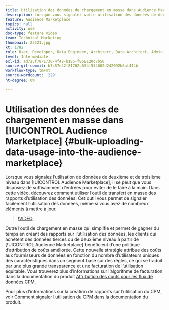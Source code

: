 ```yaml
---
title: Utilisation des données de chargement en masse dans Audience Marketplace
description: Lorsque vous signalez votre utilisation des données de deuxième et de troisième niveau dans l’Audience Marketplace, vous disposez peut-être de suffisamment d’entrées pour éviter de le faire à la main. Dans cette vidéo, vous apprendrez à utiliser l’outil de transfert en masse de rapports d’utilisation des données, de sorte que vous puissiez facilement signaler votre utilisation des données, même si vous avez de nombreux éléments à mettre à jour.
feature: Audience Marketplace
topics: null
activity: use
doc-type: feature video
team: Technical Marketing
thumbnail: 25521.jpg
kt: 1782
role: User, Developer, Data Engineer, Architect, Data Architect, Admin, Leader
level: Intermediate
exl-id: ad725f78-1730-4f42-b185-f868120c7b50
source-git-commit: b7c57e42f81762c634f534602d242092b6af414b
workflow-type: tm+mt
source-wordcount: '229'
ht-degree: 0%

---
```


# Utilisation des données de chargement en masse dans [!UICONTROL Audience Marketplace] {#bulk-uploading-data-usage-into-the-audience-marketplace}

Lorsque vous signalez l’utilisation de données de deuxième et de troisième niveau dans [!UICONTROL Audience Marketplace], il se peut que vous disposiez de suffisamment d’entrées pour éviter de le faire à la main. Dans cette vidéo, découvrez comment utiliser l’outil de transfert en masse des rapports d’utilisation des données. Cet outil vous permet de signaler facilement l’utilisation des données, même si vous avez de nombreux éléments à mettre à jour.

>[!VIDEO](https://video.tv.adobe.com/v/33867/?quality=12&captions=fre_fr)

Outre l’outil de chargement en masse qui simplifie et permet de gagner du temps en créant des rapports sur l’utilisation des données, les clients qui achètent des données tierces ou de deuxième niveau à partir de [!UICONTROL Audience Marketplace] bénéficient d’une politique d’attribution de coûts améliorée. Cette nouvelle stratégie attribue des coûts aux fournisseurs de données en fonction du nombre d’utilisateurs uniques des caractéristiques dans un segment basé sur des règles, ce qui se traduit par une plus grande transparence et une facturation de l’utilisation équitable.
Vous trouverez plus d’informations sur l’algorithme de facturation dans la documentation du produit [Attribution des coûts pour les flux de données CPM](https://experiencecloud.adobe.com/resources/help/fr_FR/aam/marketplace_cpm_billing.html).

Pour plus d’informations sur la création de rapports sur l’utilisation du CPM, voir [Comment signaler l’utilisation du CPM](https://experiencecloud.adobe.com/resources/help/fr_FR/aam/t_marketplace_report_cpm_usage.html) dans la documentation du produit.
